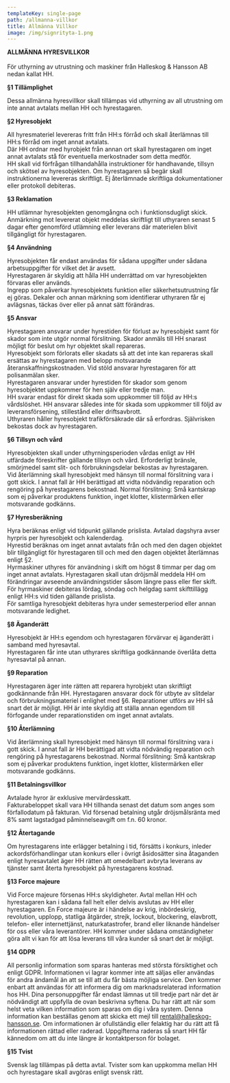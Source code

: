 ```yaml
---
templateKey: single-page
path: /allmanna-villkor
title: Allmänna Villkor
image: /img/signrityta-1.png
---
```

**ALLMÄNNA HYRESVILLKOR**\
\
För uthyrning av utrustning och maskiner från Halleskog & Hansson AB nedan kallat HH.

**§1 Tillämplighet**

Dessa allmänna hyresvillkor skall tillämpas vid uthyrning av all utrustning om inte annat avtalats mellan HH och hyrestagaren.

**§2 Hyresobjekt**

All hyresmateriel levereras fritt från HH:s förråd och skall återlämnas till HH:s förråd om inget annat avtalats.\
Där HH ordnar med hyrobjekt från annan ort skall hyrestagaren om inget annat avtalats stå för eventuella merkostnader som detta medför.\
HH skall vid förfrågan tillhandahålla instruktioner för handhavande, tillsyn och skötsel av hyresobjekten. Om hyrestagaren så begär skall instruktionerna levereras skriftligt. Ej återlämnade skriftliga dokumentationer eller protokoll debiteras.

**§3 Reklamation**

HH utlämnar hyresobjekten genomgångna och i funktionsdugligt skick. Anmärkning mot levererat objekt meddelas skriftligt till uthyraren senast 5 dagar efter genomförd utlämning eller leverans där materielen blivit tillgängligt för hyrestagaren.

**§4 Användning**

Hyresobjekten får endast användas för sådana uppgifter under sådana arbetsuppgifter för vilket det är avsett.\
Hyrestagaren är skyldig att hålla HH underrättad om var hyresobjekten förvaras eller används.\
Ingrepp som påverkar hyresobjektets funktion eller säkerhetsutrustning får ej göras. Dekaler och annan märkning som identifierar uthyraren får ej avlägsnas, täckas över eller på annat sätt förändras.

**§5 Ansvar**

Hyrestagaren ansvarar under hyrestiden för förlust av hyresobjekt samt för skador som inte utgör normal förslitning. Skador anmäls till HH snarast möjligt för beslut om hyr objektet skall repareras.\
Hyresobjekt som förlorats eller skadats så att det inte kan repareras skall ersättas av hyrestagaren med belopp motsvarande återanskaffningskostnaden. Vid stöld ansvarar hyrestagaren för att polisanmälan sker.\
Hyrestagaren ansvarar under hyrestiden för skador som genom hyresobjektet uppkommer för hen själv eller tredje man.\
HH svarar endast för direkt skada som uppkommer till följd av HH:s vårdslöshet. HH ansvarar således inte för skada som uppkommer till följd av leveransförsening, stillestånd eller driftsavbrott.\
Uthyraren håller hyresobjekt trafikförsäkrade där så erfordras. Självrisken bekostas dock av hyrestagaren.

**§6 Tillsyn och vård**

Hyresobjekten skall under uthyrningsperioden vårdas enligt av HH utfärdade föreskrifter gällande tillsyn och vård. Erforderligt bränsle, smörjmedel samt slit- och förbrukningsdelar bekostas av hyrestagaren.\
Vid återlämning skall hyresobjekt med hänsyn till normal förslitning vara i gott skick. I annat fall är HH berättigad att vidta nödvändig reparation och rengöring på hyrestagarens bekostnad. Normal förslitning: Små kantskrap som ej påverkar produktens funktion, inget klotter, klistermärken eller motsvarande godkänns.

**§7 Hyresberäkning**

Hyra beräknas enligt vid tidpunkt gällande prislista. Avtalad dagshyra avser hyrpris per hyresobjekt och kalenderdag.\
Hyrestid beräknas om inget annat avtalats från och med den dagen objektet blir tillgängligt för hyrestagaren till och med den dagen objektet återlämnas enligt §2.\
Hyrmaskiner uthyres för användning i skift om högst 8 timmar per dag om inget annat avtalats. Hyrestagaren skall utan dröjsmål meddela HH om förändringar avseende användningstider såsom längre pass eller fler skift.\
För hyrmaskiner debiteras lördag, söndag och helgdag samt skifttillägg enligt HH:s vid tiden gällande prislista.\
För samtliga hyresobjekt debiteras hyra under semesterperiod eller annan motsvarande ledighet.

**§8 Äganderätt**

Hyresobjekt är HH:s egendom och hyrestagaren förvärvar ej äganderätt i samband med hyresavtal.\
Hyrestagaren får inte utan uthyrares skriftliga godkännande överlåta detta hyresavtal på annan.

**§9 Reparation**

Hyrestagaren äger inte rätten att reparera hyrobjekt utan skriftligt godkännande från HH. Hyrestagaren ansvarar dock för utbyte av slitdelar och förbrukningsmateriel i enlighet med §6. Reparationer utförs av HH så snart det är möjligt. HH är inte skyldig att ställa annan egendom till förfogande under reparationstiden om inget annat avtalats.

**§10 Återlämning**

Vid återlämning skall hyresobjekt med hänsyn till normal förslitning vara i gott skick. I annat fall är HH berättigad att vidta nödvändig reparation och rengöring på hyrestagarens bekostnad. Normal förslitning: Små kantskrap som ej påverkar produktens funktion, inget klotter, klistermärken eller motsvarande godkänns.

**§11 Betalningsvillkor**

Avtalade hyror är exklusive mervärdesskatt.\
Fakturabeloppet skall vara HH tillhanda senast det datum som anges som förfallodatum på fakturan. Vid försenad betalning utgår dröjsmålsränta med 8% samt lagstadgad påminnelseavgift om f.n. 60 kronor. 

**§12 Återtagande**

Om hyrestagarens inte erlägger betalning i tid, försätts i konkurs, inleder ackordsförhandlingar utan konkurs eller i övrigt åsidosätter sina åtaganden enligt hyresavtalet äger HH rätten att omedelbart avbryta leverans av tjänster samt återta hyresobjekt på hyrestagarens kostnad.

**§13 Force majeure**

Vid Force majeure försenas HH:s skyldigheter. Avtal mellan HH och hyrestagaren kan i sådana fall helt eller delvis avslutas av HH eller hyrestagaren. En Force majeure är i händelse av krig, inbördeskrig, revolution, upplopp, statliga åtgärder, strejk, lockout, blockering, elavbrott, telefon- eller internettjänst, naturkatastrofer, brand eller liknande händelser för oss eller våra leverantörer. HH kommer under sådana omständigheter göra allt vi kan för att lösa leverans till våra kunder så snart det är möjligt.

**§14 GDPR**

All personlig information som sparas hanteras med största försiktighet och enligt GDPR. Informationen vi lagrar kommer inte att säljas eller användas för andra ändamål än att se till att du får bästa möjliga service. Den kommer enbart att användas för att informera dig om marknadsrelaterad information hos HH. Dina personuppgifter får endast lämnas ut till tredje part när det är nödvändigt att uppfylla de ovan beskrivna syftena. Du har rätt att när som helst veta vilken information som sparas om dig i våra system. Denna information kan beställas genom att skicka ett mejl till rental@halleskog-hansson.se. Om informationen är ofullständig eller felaktig har du rätt att få informationen rättad eller raderad. Uppgifterna raderas så snart HH får kännedom om att du inte längre är kontaktperson för bolaget.

**§15 Tvist**

Svensk lag tillämpas på detta avtal. Tvister som kan uppkomma mellan HH och hyrestagare skall avgöras enligt svensk rätt.
